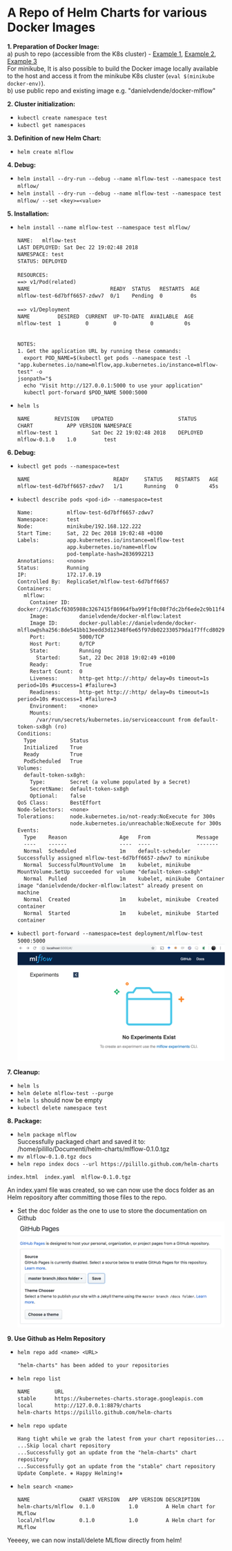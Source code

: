 # A Repo of Helm Charts for various Docker Images

**1. Preparation of Docker Image:**  
  a) push to repo (accessible from the K8s cluster) - [Example 
1](https://stackoverflow.com/questions/40600419/why-am-i-getting-an-errimagepull-error-in-this-kubernetes-deployment), [Example 
2](https://docs.bitnami.com/kubernetes/how-to/deploy-go-application-kubernetes-helm/), [Example 3](https://www.influxdata.com/blog/packaged-kubernetes-deployments-writing-helm-chart/)  
    For minikube, It is also possible to build the Docker image locally available to the host and access it from the minikube K8s cluster (`eval $(minikube docker-env)`).  
  b) use public repo and existing image e.g. "danielvdende/docker-mlflow"

**2. Cluster initialization:**
 - `kubectl create namespace test`
 - `kubectl get namespaces`

**3. Definition of new Helm Chart:**
 - `helm create mlflow`

**4. Debug:**
 - `helm install --dry-run --debug --name mlflow-test --namespace test mlflow/`
 - `helm install --dry-run --debug --name mlflow-test --namespace test mlflow/ --set <key>=<value>`

**5. Installation:**
 - `helm install --name mlflow-test --namespace test mlflow/`
	```$ helm install --name mlflow-test --namespace test mlflow/
	NAME:   mlflow-test
	LAST DEPLOYED: Sat Dec 22 19:02:48 2018
	NAMESPACE: test
	STATUS: DEPLOYED

	RESOURCES:
	==> v1/Pod(related)
	NAME                          READY  STATUS   RESTARTS  AGE
	mlflow-test-6d7bff6657-zdwv7  0/1    Pending  0         0s

	==> v1/Deployment
	NAME         DESIRED  CURRENT  UP-TO-DATE  AVAILABLE  AGE
	mlflow-test  1        0        0           0          0s


	NOTES:
	1. Get the application URL by running these commands:
	  export POD_NAME=$(kubectl get pods --namespace test -l "app.kubernetes.io/name=mlflow,app.kubernetes.io/instance=mlflow-test" -o
	jsonpath="$
	  echo "Visit http://127.0.0.1:5000 to use your application"
	  kubectl port-forward $POD_NAME 5000:5000
	```

 - `helm ls`
	```$ helm ls
	NAME       	REVISION	UPDATED                 	STATUS  	CHART       	APP VERSION	NAMESPACE
	mlflow-test	1       	Sat Dec 22 19:02:48 2018	DEPLOYED	mlflow-0.1.0	1.0        	test
	```

**6. Debug:**
 - `kubectl get pods --namespace=test`
	```$ kubectl get pods --namespace=test
	NAME                           READY     STATUS    RESTARTS   AGE
	mlflow-test-6d7bff6657-zdwv7   1/1       Running   0          45s
	```
 - `kubectl describe pods <pod-id> --namespace=test`
	```$ kubectl describe pods mlflow-test-6d7bff6657-zdwv7 --namespace=test
	Name:           mlflow-test-6d7bff6657-zdwv7
	Namespace:      test
	Node:           minikube/192.168.122.222
	Start Time:     Sat, 22 Dec 2018 19:02:48 +0100
	Labels:         app.kubernetes.io/instance=mlflow-test
	                app.kubernetes.io/name=mlflow
	                pod-template-hash=2836992213
	Annotations:    <none>
	Status:         Running
	IP:             172.17.0.19
	Controlled By:  ReplicaSet/mlflow-test-6d7bff6657
	Containers:
	  mlflow:
	    Container ID:   docker://91a5cf6305988c3267415f86964fba99f1f0c08f7dc2bf6ede2c9b11f4133ba6
	    Image:          danielvdende/docker-mlflow:latest
	    Image ID:       docker-pullable://danielvdende/docker-mlflow@sha256:8de541bb13eedd3d12348f6e65f97db022330579da1f7ffcd80295e0983b0f9c
	    Port:           5000/TCP
	    Host Port:      0/TCP
	    State:          Running
	      Started:      Sat, 22 Dec 2018 19:02:49 +0100
	    Ready:          True
	    Restart Count:  0
	    Liveness:       http-get http://:http/ delay=0s timeout=1s period=10s #success=1 #failure=3
	    Readiness:      http-get http://:http/ delay=0s timeout=1s period=10s #success=1 #failure=3
	    Environment:    <none>
	    Mounts:
	      /var/run/secrets/kubernetes.io/serviceaccount from default-token-sx8gh (ro)
	Conditions:
	  Type           Status
	  Initialized    True
	  Ready          True
	  PodScheduled   True
	Volumes:
	  default-token-sx8gh:
	    Type:        Secret (a volume populated by a Secret)
	    SecretName:  default-token-sx8gh
	    Optional:    false
	QoS Class:       BestEffort
	Node-Selectors:  <none>
	Tolerations:     node.kubernetes.io/not-ready:NoExecute for 300s
	                 node.kubernetes.io/unreachable:NoExecute for 300s
	Events:
	  Type    Reason                 Age   From               Message
	  ----    ------                 ----  ----               -------
	  Normal  Scheduled              1m    default-scheduler  Successfully assigned mlflow-test-6d7bff6657-zdwv7 to minikube
	  Normal  SuccessfulMountVolume  1m    kubelet, minikube  MountVolume.SetUp succeeded for volume "default-token-sx8gh"
	  Normal  Pulled                 1m    kubelet, minikube  Container image "danielvdende/docker-mlflow:latest" already present on machine
	  Normal  Created                1m    kubelet, minikube  Created container
	  Normal  Started                1m    kubelet, minikube  Started container
	```

 - `kubectl port-forward --namespace=test deployment/mlflow-test 5000:5000`
  ![mlflow-ui](https://raw.githubusercontent.com/pilillo/helm-charts/master/docs/mlflow_ui.png "MLflow UI")


**7. Cleanup:**
 - `helm ls`
 - `helm delete mlflow-test --purge`
 - `helm ls` should now be empty
 - `kubectl delete namespace test`

**8. Package:**
 - `helm package mlflow`  
 Successfully packaged chart and saved it to: /home/pilillo/Documenti/helm-charts/mlflow-0.1.0.tgz
 - `mv mlflow-0.1.0.tgz docs`
 - `helm repo index docs --url https://pilillo.github.com/helm-charts`
  ```$ ls docs/
 index.html  index.yaml  mlflow-0.1.0.tgz
 ```
 An index.yaml file was created, so we can now use the docs folder as an Helm repository after committing those files to the repo.
 - Set the doc folder as the one to use to store the documentation on Github
  ![github-doc](https://raw.githubusercontent.com/pilillo/helm-charts/master/docs/set_doc.png "Github doc folder")

**9. Use Github as Helm Repository**
 - `helm repo add <name> <URL>`
	```$ helm repo add helm-charts https://pilillo.github.com/helm-charts
	"helm-charts" has been added to your repositories
	```
 - `helm repo list`
	```$ helm repo list
	NAME       	URL
	stable     	https://kubernetes-charts.storage.googleapis.com
	local      	http://127.0.0.1:8879/charts
	helm-charts	https://pilillo.github.com/helm-charts
	```
 - `helm repo update`
	```$ helm repo update
	Hang tight while we grab the latest from your chart repositories...
	...Skip local chart repository
	...Successfully got an update from the "helm-charts" chart repository
	...Successfully got an update from the "stable" chart repository
	Update Complete. ⎈ Happy Helming!⎈
	```
 - `helm search <name>`
	```$ helm search mlflow
	NAME              	CHART VERSION	APP VERSION	DESCRIPTION
	helm-charts/mlflow	0.1.0        	1.0        	A Helm chart for MLflow
	local/mlflow      	0.1.0        	1.0        	A Helm chart for MLflow
	```

Yeeeey, we can now install/delete MLflow directly from helm!

